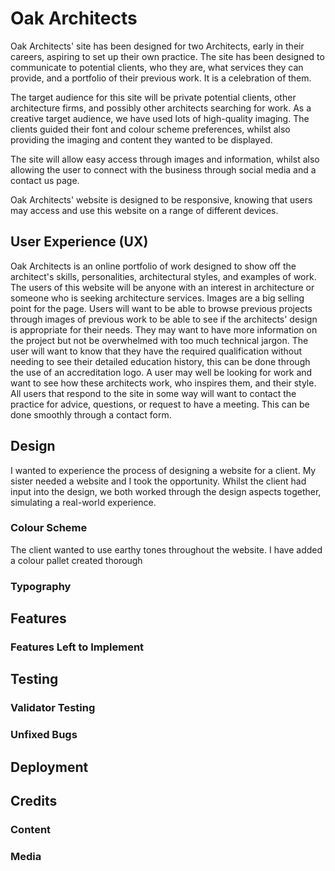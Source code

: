 # Oak Architects

Oak Architects' site has been designed for two Architects, early in their careers, aspiring to set up their own practice. The site has been designed to communicate to potential clients, who they are, what services they can provide, and a portfolio of their previous work. It is a celebration of them.

The target audience for this site will be private potential clients, other architecture firms, and possibly other architects searching for work. As a creative target audience, we have used lots of high-quality imaging. The clients guided their font and colour scheme preferences, whilst also providing the imaging and content they wanted to be displayed.

The site will allow easy access through images and information, whilst also allowing the user to connect with the business through social media and a contact us page.

Oak Architects' website is designed to be responsive, knowing that users may access and use this website on a range of different devices.

<!-- [Responsice Mockup]()
link to website -->

## User Experience (UX)

Oak Architects is an online portfolio of work designed to show off the architect's skills, personalities, architectural styles, and examples of work. The users of this website will be anyone with an interest in architecture or someone who is seeking architecture services. Images are a big selling point for the page. Users will want to be able to browse previous projects through images of previous work to be able to see if the architects' design is appropriate for their needs. They may want to have more information on the project but not be overwhelmed with too much technical jargon. The user will want to know that they have the required qualification without needing to see their detailed education history, this can be done through the use of an accreditation logo. A user may well be looking for work and want to see how these architects work, who inspires them, and their style. All users that respond to the site in some way will want to contact the practice for advice, questions, or request to have a meeting. This can be done smoothly through a contact form.

## Design

I wanted to experience the process of designing a website for a client. My sister needed a website and I took the opportunity. Whilst the client had input into the design, we both worked through the design aspects together, simulating a real-world experience.

### Colour Scheme 
The client wanted to use earthy tones throughout the website. I have added a colour pallet created thorough 
<!-- add link and image -->

### Typography
 <!--find font and explain choice -->
 
## Features

<!-- In this section, you should go over the different parts of your project, and describe each in a sentence or so. You will need to explain what value each of the features provides for the user, focusing on who this website is for, what it is that they want to achieve and how your project is the best way to help them achieve these things.

For some/all of your features, you may choose to reference the specific project files that implement them.

In addition, you may also use this section to discuss plans for additional features to be implemented in the future: -->

### Features Left to Implement

<!-- - Another feature idea -->

## Testing

<!--  In this section, you need to convince the assessor that you have conducted enough testing to legitimately believe that the site works well. Essentially, in this part you will want to go over all of your project’s features and ensure that they all work as intended, with the project providing an easy and straightforward way for the users to achieve their goals.

In addition, you should mention in this section how your project looks and works on different browsers and screen sizes.

You should also mention in this section any interesting bugs or problems you discovered during your testing, even if you haven't addressed them yet.

If this section grows too long, you may want to split it off into a separate file and link to it from here. -->

### Validator Testing
<!--
- HTML

- CSS -->


### Unfixed Bugs

<!--  You will need to mention unfixed bugs and why they were not fixed. This section should include shortcomings of the frameworks or technologies used. Although time can be a big variable to consider, paucity of time and difficulty understanding implementation is not a valid reason to leave bugs unfixed. -->

## Deployment

<!--  This section should describe the process you went through to deploy the project to a hosting platform (e.g. GitHub)

The live link can be found here -  -->

## Credits

<!--  In this section you need to reference where you got your content, media and extra help from. It is common practice to use code from other repositories and tutorials, however, it is important to be very specific about these sources to avoid plagiarism.

You can break the credits section up into Content and Media, depending on what you have included in your project. -->

### Content

<!-- reference where all the content is from, including any tutorials used -->

### Media
<!-- explain where the media (images) are sourced from -->
